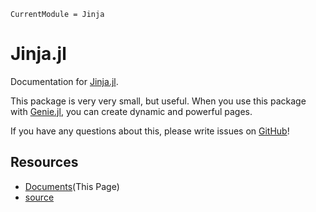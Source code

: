 ```@meta
CurrentModule = Jinja
```

# Jinja.jl

Documentation for [Jinja.jl](https://github.com/QGMW22/Jinja.jl).

This package is very very small, but useful. When you use this package with [Genie.jl](https://genieframework.github.io/Genie.jl/dev/), you can create dynamic and powerful pages.

If you have any questions about this, please write issues on [GitHub](https://github.com/QGMW22/Jinja.jl)!

## Resources
- [Documents](https://qgmw22.github.io/Jinja.jl/docs/)(This Page)
- [source](https://github.com/QGMW22/Jinja.jl)